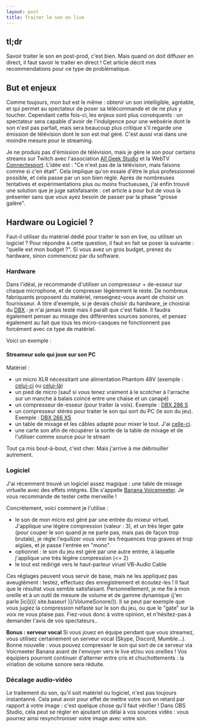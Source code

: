 ```yaml
---
layout: post
title: Traiter le son en live
---
```


## tl;dr
Savoir traiter le son en post-prod, c'est bien. Mais quand on doit diffuser en direct, il faut savoir le traiter en direct ! Cet article décrit mes recommendations pour ce type de problématique.

## But et enjeux
Comme toujours, mon but est le même : obtenir un son intelligible, agréable, et qui permet au spectateur de poser sa télécommande et de ne plus y toucher. Cependant cette fois-ci, les enjeux sont plus conséquents : un spectateur sera capable d'avoir de l'indulgence pour une websérie dont le son n'est pas parfait, mais sera beaucoup plus critique s'il regarde une émission de télévision dont le son est mal géré. C'est aussi vrai dans une moindre mesure pour le streaming.

Je ne produis pas d'émission de télévision, mais je gère le son pour certains streams sur Twitch avec l'association [All Geek Studio](https://www.facebook.com/AllGeekStudio/) et la WebTV [Connectesport](https://www.twitch.tv/connectesport). L'idée est : "Ce n'est pas de la télévision, mais faisons comme si c'en était". Cela implique qu'on essaie d'être le plus professionnel possible, et cela passe par un son bien réglé. Après de nombreuses tentatives et expérimentations plus ou moins fructueuses, j'ai enfin trouvé une solution que je juge satisfaisante : cet article a pour but de vous la présenter sans que vous ayez besoin de passer par la phase "grosse galère".

## Hardware ou Logiciel ?
Faut-il utiliser du matériel dédié pour traiter le son en live, ou utiliser un logiciel ? Pour répondre à cette question, il faut en fait se poser la suivante : "quelle est mon budget ?". Si vous avez un gros budget, prenez du hardware, sinon commencez par du software.

### Hardware
Dans l'idéal, je recommande d'utiliser un compresseur + de-esseur sur chaque microphone, et de compresser légèrement le reste. De nombreux fabriquants proposent du matériel, renseignez-vous avant de choisir un fournisseur. A titre d'exemple, si je devais choisir du hardware, je choisirai du [DBX](https://www.thomann.de/fr/dbx_compresseurs_gates_de_esser.html?viewMode=block) : je n'ai jamais testé mais il paraît que c'est fiable.
Il faudra également penser au mixage des différentes sources sonores, et pensez également au fait que tous les micro-casques ne fonctionnent pas forcément avec ce type de matériel.

Voici un exemple : 
#### Streameur solo qui joue sur son PC
Matériel : 
  * un micro XLR nécessitant une alimentation Phantom 48V (exemple : [celui-ci](https://www.thomann.de/fr/blue_yeti_studio.htm) ou [celui-là](https://www.thomann.de/fr/studio_projects_b3.htm))
  * un pied de micro (sauf si vous tenez vraiment à le scotcher à l'arrache sur un manche à balais coincé entre une chaise et un canapé)
  * un compresseur de-esseur (pour traiter la voix). Exemple : [DBX 286 S](https://www.thomann.de/fr/dbx_286_s.htm)
  * un compresseur stéréo pour traiter le son qui sort du PC (le son du jeu). Exemple : [DBX 266 XS](https://www.thomann.de/fr/dbx_266_xs.htm)
  * un table de mixage et les câbles adapté pour mixer le tout. J'ai [celle-ci](https://www.thomann.de/fr/alto_zmx_862.htm).
  * une carte son afin de récupérer la sorite de la table de mixage et de l'utiliser comme source pour le stream

Tout ça mis bout-à-bout, c'est cher. Mais j'arrive à me débrouiller autrement.
### Logiciel
J'ai récemment trouvé un logiciel assez magique : une table de mixage virtuelle avec des effets intégrés. Elle s'appelle [Banana Voicemeeter](http://vb-audio.pagesperso-orange.fr/Voicemeeter/banana.htm). Je vous recommande de tester cette merveille ! 

Concrètement, voici comment je l'utilise : 
  * le son de mon micro est géré par une entrée du mixeur virtuel. J'applique une légère compression (valeur : 3), et un très léger gate (pour couper le son quand je ne parle pas, mais pas de façon trop brutale), je règle l'equilizer vous virer les fréquences trop graves et trop aigües, et je passe l'entrée en "mono".
  * optionnel : le son du jeu est géré par une autre entrée, à laquelle j'applique une très légère compression (<= 2)
  * le tout est redirigé vers le haut-parleur viruel VB-Audio Cable

Ces réglages peuvent vous servir de base, mais ne les appliquez pas aveuglément : testez, effectuez des enregistrement et écoutez-les ! Il faut que le résultat vous semble satisfaisant. Personnellement, je me fie à mon oreille et à un outil de mesure de volume et de gamme dynamique (j'en parle [ici]({{ site.baseurl }}/VolumeSonore/)). Il se peut par exemple que vous jugiez la compression néfaste sur le son du jeu, ou que le "gate" sur la voix ne vous plaise pas. Fiez-vous donc à votre opinion, et n'hésitez-pas à demander l'avis de vos spectateurs..

**Bonus : serveur vocal**
Si vous jouez en équipe pendant que vous streamez, vous utilisez certainement un serveur vocal (Skype, Discord, Mumble...). Bonne nouvelle : vous pouvez compresser le son qui sort de ce serveur via Voicmeeter Banana avant de l'envoyer vers le live et/ou vos oreilles ! Vos équipiers pourront continuer d'alterner entre cris et chuchottements : la viriation de volume sonore sera réduite.

### Décalage audio-vidéo
Le traitement du son, qu'il soit matériel ou logiciel, n'est pas toujours instantanné. Cela peut avoir pour effet de mettre votre son en retard par rapport à votre image : c'est quelque chose qu'il faut vérifier ! Dans OBS Studio, cela peut se régler en ajoutant un délai à vos sources vidéo : vous pourrez ainsi resynchroniser votre image avec votre son.
